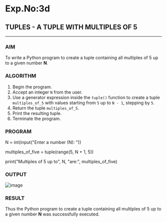 # Exp.No:3d  
## TUPLES - A TUPLE WITH MULTIPLES OF 5

---

### AIM  
To write a Python program to create a tuple containing all multiples of 5 up to a given number **N**.



### ALGORITHM

1. Begin the program.  
2. Accept an integer `N` from the user.  
3. Use a generator expression inside the `tuple()` function to create a tuple `multiples_of_5` with values starting from `5` up to `N - 1`, stepping by `5`.  
4. Return the tuple `multiples_of_5`.  
5. Print the resulting tuple.  
6. Terminate the program.



### PROGRAM

N = int(input("Enter a number (N): "))


multiples_of_five = tuple(range(5, N + 1, 5))


print("Multiples of 5 up to", N, "are:", multiples_of_five)


### OUTPUT
![image](https://github.com/user-attachments/assets/ce0e4c5a-5115-4540-b6fe-75632ec37506)



### RESULT
Thus the Python program to create a tuple containing all multiples of 5 up to a given number **N** was successfully executed.

